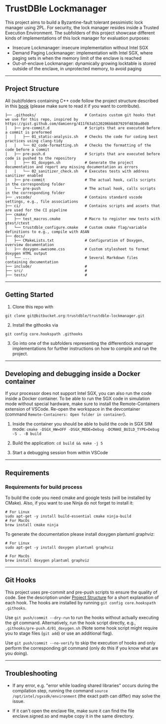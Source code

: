 # TrustDBle Lockmanager

This project aims to build a Byzantine-fault tolerant pessimistic lock manager using 2PL. For security, the lock manager resides inside a Trusted Execution Environment.
The subfolders of this project showcase different kinds of implementations of this lock manager for evaluation purposes:

- Insecure Lockmanager: insecure implementation without Intel SGX
- Demand Paging Lockmanager: implementation with Intel SGX, where paging sets in when the memory limit of the enclave is reached
- Out-of-enclave Lockmanager: dynamically growing locktable is stored outside of the enclave, in unprotected memory, to avoid paging

---

## Project Structure
All (sub)folders containing C++ code follow the project structure described in this [book](https://cliutils.gitlab.io/modern-cmake/chapters/basics/structure.html) (please make sure to read it if you want to contribute).
```
├── .githooks/                      # Contains custom git hooks that we use for this repo, inspired by https://gist.github.com/damienrg/411f63a5120206bb887929f4830ad0d0
│   ├── pre-commit.d                # Scripts that are executed before a commit is preformed
│   │   ├── 01_static-analysis.sh   # Checks the code for coding best practices using clang-tidy
|   |   └── 02_code-formatting.sh   # Checks the formatting of the code before a commit
|   ├── pre-push.d                  # Scripts that are executed before code is pushed to the repository
│   │   ├── 01_doxygen.sh           # Generate the project documentation and report any missing documentation as errors
|   |   └── 02_sanitizer_check.sh   # Executes tests with address sanitizer enabled
|   ├── pre-commit                  # The actual hook, calls scripts in the corresponding folder
|   └── pre-push                    # The actual hook, calls scripts in the corresponding folder
├── .vscode/                        # Contains standard vscode settings, e.g., file associations
├── ci/                             # Contains scripts and assets that are used for the CI pipeline
├── cmake/ 
|   ├── test_macros.cmake           # Macro to register new tests with gtest/ctest
|   └── trustdble_configure.cmake   # Custom cmake flag/variable definitions to e.g., compile with ASAN
├── docs/                           
│   ├── CMakeLists.txt              # Configuration of Doxygen, overview documentation
│   ├── doxygen-awesome.css         # Custom stylesheet to format doxygen HTML output
|   └── ...                         # Several Markdown files containing documentation
├── include/                        # 
├── src/                            # 
├── tests/                          #
```

---

## Getting Started 

1. Clone this repo with 
```
git clone git@bitbucket.org:trustdble/trustdble-lockmanager.git
```  
2. Install the githooks via
```
git config core.hookspath .githooks
```

3. Go into one of the subfolders representing the differentlock manager implementations for further instructions on how to compile and run the project. 

---

## Developing and debugging inside a Docker container

If your processor does not support Intel SGX, you can also run the code inside a Docker container. To be able to run the SGX code in simulation mode without special hardware, 
make sure to install the Remote-Containers extension of VSCode.
Re-open the workspace in the devcontainer (command `Remote-Containers: Open folder in container`).

1. Inside the container you should be able to build the code in SGX SIM mode:
   `cmake -DSGX_HW=OFF -DSGX_MODE=Debug -DCMAKE_BUILD_TYPE=Debug -S . -B build`

2. Build the application: `cd build && make -j 5`

3. Start a debugging session from within VSCode

---

## Requirements

### Requirements for build process
To build the code you need cmake and google tests (will be installed by CMake). Also, if you want to use Ninja do not forget to install it:
```
# For Linux
sudo apt-get -y install build-essential cmake ninja-build 
# For MacOs
brew install cmake ninja
```

To generate the documentation please install doxygen plantuml graphviz:
```
# For Linux
sudo apt-get -y install doxygen plantuml graphviz

# For MacOs
brew install doxygen plantuml graphviz
```

---

## Git Hooks
This project uses pre-commit and pre-push scripts to ensure the quality of code.
See the description under [Project Structure](#Project-Structure) for a short explanation of each hook.
The hooks are installed by running `git config core.hookspath .githooks`.

Use `git push/commit --dry-run` to run the hooks without actually executing the git command. Alternatively, run the hook script directly, e.g., `.githooks/pre-push.d/01_doxygen.sh` (Note some hook script might require you to stage files (`git add`) or use an additional flag).​

Use `git push/commit --no-verify` to skip the execution of hooks and only perform the corresponding git command (only do this if you know what are you doing).

---

## Troubleshooting

- If any error, e.g. "error while loading shared libraries" occurs during the compilation step, running the command 
`source /opt/intel/sgxsdk/environment` 
(the exact path can differ) may solve the issue.

- If it can't open the enclave file, make sure it can find the file enclave.signed.so and maybe copy it in the same directory. 